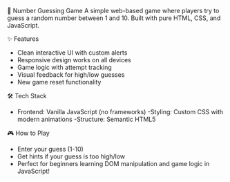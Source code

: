 🔢 Number Guessing Game
A simple web-based game where players try to guess a random number between 1 and 10. Built with pure HTML, CSS, and JavaScript.

✨ Features
- Clean interactive UI with custom alerts
- Responsive design works on all devices
- Game logic with attempt tracking
- Visual feedback for high/low guesses
- New game reset functionality

🛠️ Tech Stack
- Frontend: Vanilla JavaScript (no frameworks)
-Styling: Custom CSS with modern animations
-Structure: Semantic HTML5

🎮 How to Play
- Enter your guess (1-10)
- Get hints if your guess is too high/low
- Perfect for beginners learning DOM manipulation and game logic in JavaScript!
